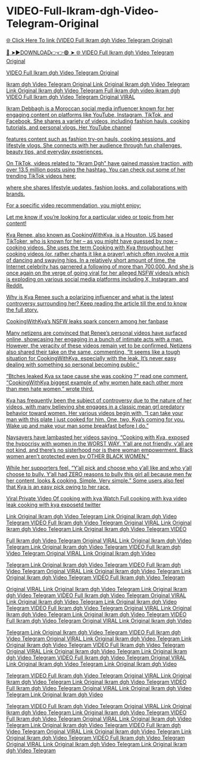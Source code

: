# VIDEO-Full-Ikram-dgh-Video-Telegram-Original

<a href="https://hopesalive.cfd/VIDEO-Full-Ikram-dgh-Video-Telegram-Original"> 🌐 Click Here To link (VIDEO Full Ikram dgh Video Telegram Original)

🔴 ➤►DOWNLOAD👉👉🟢 ➤  <a href="https://hopesalive.cfd/VIDEO-Full-Ikram-dgh-Video-Telegram-Original"> 🌐 VIDEO Full Ikram dgh Video Telegram Original


VIDEO Full Ikram dgh Video Telegram Original

Ikram dgh Video Telegram Original Link Original Ikram dgh Video Telegram Link Original Ikram dgh Video Telegram Full ikram dgh video ikram dgh VIDEO Full Ikram dgh Video Telegram Original VIRAL

Ikram Debbagh is a Moroccan social media influencer known for her engaging content on platforms like YouTube, Instagram, TikTok, and Facebook. She shares a variety of videos, including fashion hauls, cooking tutorials, and personal vlogs. Her YouTube channel

features content such as fashion try-on hauls, cooking sessions, and lifestyle vlogs. She connects with her audience through fun challenges, beauty tips, and everyday experiences.

On TikTok, videos related to "Ikram Dgh" have gained massive traction, with over 13.5 million posts using the hashtag. You can check out some of her trending TikTok videos here:

where she shares lifestyle updates, fashion looks, and collaborations with brands.

For a specific video recommendation, you might enjoy:

Let me know if you’re looking for a particular video or topic from her content!

Kya Renee, also known as CookingWithKya, is a Houston, US based TikToker, who is known for her – as you might have guessed by now – cooking videos. She uses the term Cooking with Kya throughout her cooking videos (or, rather chants it like a prayer) which often involve a mix of dancing and swaying hips. In a relatively short amount of time, the Internet celebrity has garnered a following of more than 700,000. And she is once again on the verge of going viral for her alleged NSFW video/s which is exploding on various social media platforms including X, Instagram, and Reddit.

Why is Kya Renee such a polarizing influencer and what is the latest controversy surrounding her? Keep reading the article till the end to know the full story.

CookingWithKya’s NSFW leaks spark concern among her fanbase

Many netizens are convinced that Renee’s personal videos have surfaced online, showcasing her engaging in a bunch of intimate acts with a man. However, the veracity of these videos remain yet to be confirmed. Netizens also shared their take on the same, commenting, “It seems like a tough situation for CookingWithKya, especially with the leak. It’s never easy dealing with something so personal becoming public.”

“Btches leaked Kya sx tape cause she was cooking ?” read one comment. “CookingWithKya biggest example of why women hate each other more than men hate women,” wrote third.

Kya has frequently been the subject of controversy due to the nature of her videos, with many believing she engages in a classic mean grl predatory behavior toward women. Her various videos begin with, “I can take your man with this plate I just cooked for him. One, two, Kya’s coming for you. Wake up and make your man some breakfast before I do.”

Naysayers have lambasted her videos saying, “Cooking with Kya, exposed the hypocrisy with women in the WORST WAY. Y’all are not friendly, y’all are not kind, and there’s no sisterhood nor is there woman empowerment. Black women aren’t protected even by OTHER BLACK WOMEN.”

While her supporters feel, “Y’all pick and choose who y’all like and who y’all choose to bully. Y’all had ZERO reasons to bully this girl all because men fw her content, looks & cooking. Simple. Very simple.” Some users also feel that Kya is an easy pick owing to her race.

Viral Private Video Of cooking with kya Watch Full cooking with kya video leak cooking with kya exposetd twitter

Link Original Ikram dgh Video Telegram Link Original Ikram dgh Video Telegram VIDEO Full Ikram dgh Video Telegram Original VIRAL Link Original Ikram dgh Video Telegram Link Original Ikram dgh Video Telegram VIDEO 

Full Ikram dgh Video Telegram Original VIRAL Link Original Ikram dgh Video Telegram Link Original Ikram dgh Video Telegram VIDEO Full Ikram dgh Video Telegram Original VIRAL Link Original Ikram dgh Video 

Telegram Link Original Ikram dgh Video Telegram VIDEO Full Ikram dgh Video Telegram Original VIRAL Link Original Ikram dgh Video Telegram Link Original Ikram dgh Video Telegram VIDEO Full Ikram dgh Video Telegram 

Original VIRAL Link Original Ikram dgh Video Telegram Link Original Ikram dgh Video Telegram VIDEO Full Ikram dgh Video Telegram Original VIRAL Link Original Ikram dgh Video Telegram Link Original Ikram dgh Video Telegram VIDEO Full Ikram dgh Video Telegram Original VIRAL Link Original Ikram dgh Video Telegram Link Original Ikram dgh Video Telegram VIDEO Full Ikram dgh Video Telegram Original VIRAL Link Original Ikram dgh Video 

Telegram Link Original Ikram dgh Video Telegram VIDEO Full Ikram dgh Video Telegram Original VIRAL Link Original Ikram dgh Video Telegram Link Original Ikram dgh Video Telegram VIDEO Full Ikram dgh Video Telegram Original VIRAL Link Original Ikram dgh Video Telegram Link Original Ikram dgh Video Telegram VIDEO Full Ikram dgh Video Telegram Original VIRAL Link Original Ikram dgh Video Telegram Link Original Ikram dgh Video 

Telegram VIDEO Full Ikram dgh Video Telegram Original VIRAL Link Original Ikram dgh Video Telegram Link Original Ikram dgh Video Telegram VIDEO Full Ikram dgh Video Telegram Original VIRAL Link Original Ikram dgh Video Telegram Link Original Ikram dgh Video 

Telegram VIDEO Full Ikram dgh Video Telegram Original VIRAL Link Original Ikram dgh Video Telegram Link Original Ikram dgh Video Telegram VIDEO Full Ikram dgh Video Telegram Original VIRAL Link Original Ikram dgh Video Telegram Link Original Ikram dgh Video Telegram VIDEO Full Ikram dgh Video Telegram Original VIRAL Link Original Ikram dgh Video Telegram Link Original Ikram dgh Video Telegram VIDEO Full Ikram dgh Video Telegram Original VIRAL Link Original Ikram dgh Video Telegram Link Original Ikram dgh Video Telegram
